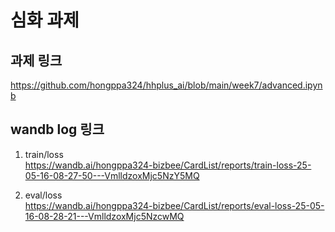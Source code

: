 # 심화 과제

## 과제 링크
https://github.com/hongppa324/hhplus_ai/blob/main/week7/advanced.ipynb

## wandb log 링크
1) train/loss  
https://wandb.ai/hongppa324-bizbee/CardList/reports/train-loss-25-05-16-08-27-50---VmlldzoxMjc5NzY5MQ

2) eval/loss  
https://wandb.ai/hongppa324-bizbee/CardList/reports/eval-loss-25-05-16-08-28-21---VmlldzoxMjc5NzcwMQ